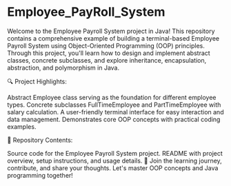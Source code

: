 # Employee_PayRoll_System
Welcome to the Employee Payroll System project in Java! This repository contains a comprehensive example of building a terminal-based Employee Payroll System using Object-Oriented Programming (OOP) principles. Through this project, you'll learn how to design and implement abstract classes, concrete subclasses, and explore inheritance, encapsulation, abstraction, and polymorphism in Java.

🔍 Project Highlights:

Abstract Employee class serving as the foundation for different employee types. Concrete subclasses FullTimeEmployee and PartTimeEmployee with salary calculation. A user-friendly terminal interface for easy interaction and data management. Demonstrates core OOP concepts with practical coding examples.

📁 Repository Contents:

Source code for the Employee Payroll System project. README with project overview, setup instructions, and usage details. 🌟 Join the learning journey, contribute, and share your thoughts. Let's master OOP concepts and Java programming together!
